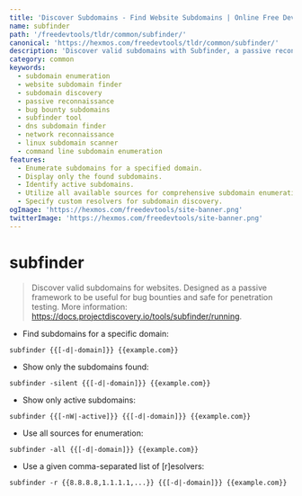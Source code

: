 ```yaml
---
title: 'Discover Subdomains - Find Website Subdomains | Online Free DevTools by Hexmos'
name: subfinder
path: '/freedevtools/tldr/common/subfinder/'
canonical: 'https://hexmos.com/freedevtools/tldr/common/subfinder/'
description: 'Discover valid subdomains with Subfinder, a passive reconnaissance tool. Find subdomains and enhance your bug bounty hunting safely. Free online tool, no registration required.'
category: common
keywords:
  - subdomain enumeration
  - website subdomain finder
  - subdomain discovery
  - passive reconnaissance
  - bug bounty subdomains
  - subfinder tool
  - dns subdomain finder
  - network reconnaissance
  - linux subdomain scanner
  - command line subdomain enumeration
features:
  - Enumerate subdomains for a specified domain.
  - Display only the found subdomains.
  - Identify active subdomains.
  - Utilize all available sources for comprehensive subdomain enumeration.
  - Specify custom resolvers for subdomain discovery.
ogImage: 'https://hexmos.com/freedevtools/site-banner.png'
twitterImage: 'https://hexmos.com/freedevtools/site-banner.png'
---
```


# subfinder

> Discover valid subdomains for websites.
> Designed as a passive framework to be useful for bug bounties and safe for penetration testing.
> More information: <https://docs.projectdiscovery.io/tools/subfinder/running>.

- Find subdomains for a specific domain:

`subfinder {{[-d|-domain]}} {{example.com}}`

- Show only the subdomains found:

`subfinder -silent {{[-d|-domain]}} {{example.com}}`

- Show only active subdomains:

`subfinder {{[-nW|-active]}} {{[-d|-domain]}} {{example.com}}`

- Use all sources for enumeration:

`subfinder -all {{[-d|-domain]}} {{example.com}}`

- Use a given comma-separated list of [r]esolvers:

`subfinder -r {{8.8.8.8,1.1.1.1,...}} {{[-d|-domain]}} {{example.com}}`

